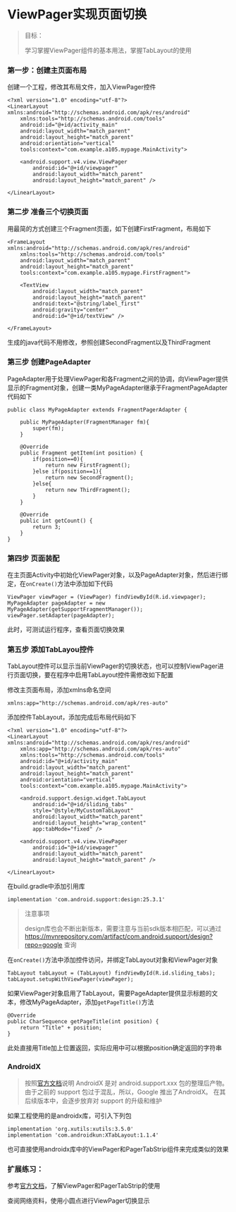 # ViewPager实现页面切换

> 目标：
>
> 学习掌握ViewPager组件的基本用法，掌握TabLayout的使用

### 第一步：创建主页面布局
创建一个工程，修改其布局文件，加入ViewPager控件
```
<?xml version="1.0" encoding="utf-8"?>
<LinearLayout xmlns:android="http://schemas.android.com/apk/res/android"
    xmlns:tools="http://schemas.android.com/tools"
    android:id="@+id/activity_main"
    android:layout_width="match_parent"
    android:layout_height="match_parent"
    android:orientation="vertical"
    tools:context="com.example.a105.mypage.MainActivity">

    <android.support.v4.view.ViewPager
        android:id="@+id/viewpager"
        android:layout_width="match_parent"
        android:layout_height="match_parent" />

</LinearLayout>
```

### 第二步 准备三个切换页面
用最简的方式创建三个Fragment页面，如下创建FirstFragment，布局如下
```
<FrameLayout xmlns:android="http://schemas.android.com/apk/res/android"
    xmlns:tools="http://schemas.android.com/tools"
    android:layout_width="match_parent"
    android:layout_height="match_parent"
    tools:context="com.example.a105.mypage.FirstFragment">

    <TextView
        android:layout_width="match_parent"
        android:layout_height="match_parent"
        android:text="@string/label_first"
        android:gravity="center"
        android:id="@+id/textView" />

</FrameLayout>
```
生成的java代码不用修改，参照创建SecondFragment以及ThirdFragment

### 第三步 创建PageAdapter
PageAdapter用于处理ViewPager和各Fragment之间的协调，向ViewPager提供显示的Fragment对象，创建一类MyPageAdapter继承于FragmentPageAdapter代码如下
```
public class MyPageAdapter extends FragmentPagerAdapter {

    public MyPageAdapter(FragmentManager fm){
        super(fm);
    }
    
    @Override
    public Fragment getItem(int position) {
        if(position==0){
            return new FirstFragment();
        }else if(position==1){
            return new SecondFragment();
        }else{
            return new ThirdFragment();
        }
    }
    
    @Override
    public int getCount() {
        return 3;
    }
}
```

### 第四步 页面装配
在主页面Activity中初始化ViewPager对象，以及PageAdapter对象，然后进行绑定，在`onCreate()`方法中添加如下代码
```
ViewPager viewPager = (ViewPager) findViewById(R.id.viewpager);
MyPageAdapter pageAdapter = new MyPageAdapter(getSupportFragmentManager());
viewPager.setAdapter(pageAdapter);
```
此时，可测试运行程序，查看页面切换效果

### 第五步 添加TabLayou控件
TabLayout控件可以显示当前ViewPager的切换状态，也可以控制ViewPager进行页面切换，要在程序中启用TabLayout控件需修改如下配置

修改主页面布局，添加xmlns命名空间
```
xmlns:app="http://schemas.android.com/apk/res-auto"
```
添加控件TabLayout，添加完成后布局代码如下
```
<?xml version="1.0" encoding="utf-8"?>
<LinearLayout xmlns:android="http://schemas.android.com/apk/res/android"
    xmlns:app="http://schemas.android.com/apk/res-auto"
    xmlns:tools="http://schemas.android.com/tools"
    android:id="@+id/activity_main"
    android:layout_width="match_parent"
    android:layout_height="match_parent"
    android:orientation="vertical"
    tools:context="com.example.a105.mypage.MainActivity">

    <android.support.design.widget.TabLayout
        android:id="@+id/sliding_tabs"
        style="@style/MyCustomTabLayout"
        android:layout_width="match_parent"
        android:layout_height="wrap_content"
        app:tabMode="fixed" />

    <android.support.v4.view.ViewPager
        android:id="@+id/viewpager"
        android:layout_width="match_parent"
        android:layout_height="match_parent" />

</LinearLayout>
```
在build.gradle中添加引用库
```
implementation 'com.android.support:design:25.3.1'
```
> 注意事项
>
> design库也会不断出新版本，需要注意与当前sdk版本相匹配，可以通过 https://mvnrepository.com/artifact/com.android.support/design?repo=google 查询

在`onCreate()`方法中添加控件访问，并绑定TabLayout对象和ViewPager对象
```
TabLayout tabLayout = (TabLayout) findViewById(R.id.sliding_tabs);
tabLayout.setupWithViewPager(viewPager);
```
如果ViewPager对象启用了TabLayout，需要PageAdapter提供显示标题的文本，修改MyPageAdapter，添加`getPageTitle()`方法
```
@Override
public CharSequence getPageTitle(int position) {
    return "Title" + position;
}
```
此处直接用Title加上位置返回，实际应用中可以根据position确定返回的字符串

### AndroidX

> 按照[官方文档](https://developer.android.google.cn/jetpack/androidx?hl=en)说明 AndroidX 是对 android.support.xxx 包的整理后产物。由于之前的 support 包过于混乱，所以，Google 推出了AndroidX。
> 在其后续版本中，会逐步放弃对 support 的升级和维护

如果工程使用的是androidx库，可引入下列包
```
implementation 'org.xutils:xutils:3.5.0'
implementation 'com.androidkun:XTabLayout:1.1.4'
```

也可直接使用androidx库中的ViewPager和PagerTabStrip组件来完成类似的效果

### 扩展练习：

参考[官方文档](https://developer.android.google.cn/reference/kotlin/androidx/viewpager/widget/ViewPager.html?hl=en)，了解ViewPager和PagerTabStrip的使用

查阅网络资料，使用小圆点进行ViewPager切换显示


